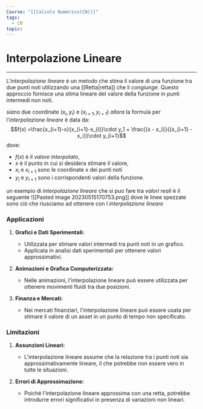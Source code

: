 ```yaml
---
Course: "[[Calcolo Numerico(CN)]]"
tags:
  - CN
topic:
---
```

# Interpolazione Lineare
---
L'_interpolazione lineare_ è un metodo che stima il valore di una funzione tra due punti noti utilizzando una [[Retta|retta]] che li _congiunge_. 
Questo approccio fornisce una stima lineare del valore della funzione in punti intermedi non noti.

_siano_ due coordinate $(x_i, y_i)$ e $(x_{i+1}, y_{i+1})$
_allora_ la formula per l'_interpolazione lineare_ è data da:$$f(x) =\frac{x_{i+1}-x}{x_{i+1}-x_{i}}\cdot y_1 + \frac{{x - x_i}}{{x_{i+1} - x_i}}\cdot y_{i+1}$$ 
dove:
- $f(x)$ è il _valore interpolato_,
- $x$ è il punto in cui si desidera stimare il valore,
- $x_i$ e $x_{i+1}$ sono le coordinate $x$ dei punti noti
- $y_i$ e $y_{i+1}$ sono i corrispondenti valori della funzione.

un esempio di _interpolazione lineare_ che si puo fare tra _valori reali_ è il seguente 
![[Pasted image 20230515170753.png]]
dove le linee spezzate sono ciò che riusciamo ad ottenere con l _interpolazione lineare_

### Applicazioni

1. **Grafici e Dati Sperimentali:**
   - Utilizzata per stimare valori intermedi tra punti noti in un grafico.
   - Applicata in analisi dati sperimentali per ottenere valori approssimativi.

2. **Animazioni e Grafica Computerizzata:**
   - Nelle animazioni, l'interpolazione lineare può essere utilizzata per ottenere movimenti fluidi tra due posizioni.

3. **Finanza e Mercati:**
   - Nei mercati finanziari, l'interpolazione lineare può essere usata per stimare il valore di un asset in un punto di tempo non specificato.

### Limitazioni

1. **Assunzioni Lineari:**
   - L'interpolazione lineare assume che la relazione tra i punti noti sia approssimativamente lineare, il che potrebbe non essere vero in tutte le situazioni.

2. **Errori di Approssimazione:**
   - Poiché l'interpolazione lineare approssima con una retta, potrebbe introdurre errori significativi in presenza di variazioni non lineari.

